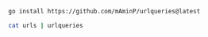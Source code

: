 
``` sh 
go install https://github.com/mAminP/urlqueries@latest

```




``` sh 
cat urls | urlqueries

```
